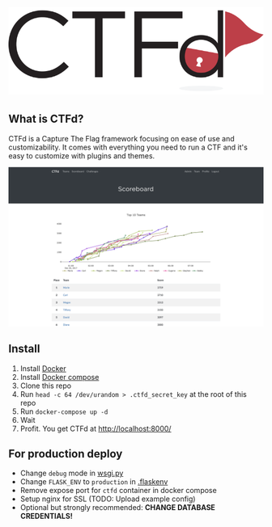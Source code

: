 # ![](https://github.com/CTFd/CTFd/blob/master/CTFd/themes/core/static/img/logo.png?raw=true)

## What is CTFd?

CTFd is a Capture The Flag framework focusing on ease of use and customizability. It comes with everything you need to run a CTF and it's easy to customize with plugins and themes.

![CTFd is a CTF in a can.](https://github.com/CTFd/CTFd/blob/master/CTFd/themes/core/static/img/scoreboard.png?raw=true)

## Install

1. Install [Docker](https://docs.docker.com/install/)
2. Install [Docker compose](https://docs.docker.com/compose/install/)
3. Clone this repo
4. Run `head -c 64 /dev/urandom > .ctfd_secret_key` at the root of this repo
5. Run `docker-compose up -d`
6. Wait
7. Profit. You get CTFd at [http://localhost:8000/](http://localhost:8000/)

## For production deploy

* Change `debug` mode in [wsgi.py](./wsgi.py)
* Change `FLASK_ENV` to `production` in [.flaskenv](./.flaskenv)
* Remove expose port for `ctfd` container in docker compose
* Setup nginx for SSL (TODO: Upload example config)
* Optional but strongly recommended: **CHANGE DATABASE CREDENTIALS!**
